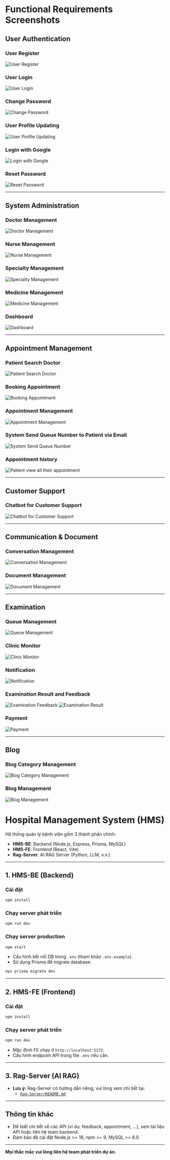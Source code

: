 # Functional Requirements Screenshots

## User Authentication

### User Register
![User Register](images/user_register.png)

### User Login
![User Login](images/user_login.png)

### Change Password
![Change Password](images/change_password.png)

### User Profile Updating
![User Profile Updating](images/user_profile_updating.png)

### Login with Google
![Login with Google](images/login_google.png)

### Reset Password
![Reset Password](images/reset_password.png)

---

## System Administration

### Doctor Management
![Doctor Management](images/doctor_management.png)

### Nurse Management
![Nurse Management](images/nurse_management.png)

### Specialty Management
![Specialty Management](images/specialty_management.png)

### Medicine Management
![Medicine Management](images/medicine_management.png)

### Dashboard
![Dashboard](images/dashboard.png)


---

## Appointment Management

### Patient Search Doctor
![Patient Search Doctor](images/patient_search_doctor.png)


### Booking Appointment
![Booking Appointment](images/booking_appointment.png)

### Appointment Management
![Appointment Management](images/appointment_management.png)

### System Send Queue Number to Patient via Email
![System Send Queue Number](images/system_send_queue.png)

### Appointment history
![Patient view all their appointment ](images/Patient_history_of_appointment.png)

---

## Customer Support

### Chatbot for Customer Support
![Chatbot for Customer Support](images/chatbot_support.png)

---

## Communication & Document

### Conversation Management
![Conversation Management](images/conversation_management.png)

### Document Management
![Document Management](images/document_management.png)

---

## Examination

### Queue Management
![Queue Management](images/queue_management.png)

### Clinic Monitor
![Clinic Monitor](images/clinic_monitor.png)

### Notification
![Notification](images/notification.png)

### Examination Result and Feedback
![Examination Feedback](images/exam_result_feedback.png)
![Examination Result](images/exam_result.png)

### Payment
![Payment](images/payment.png)

---

## Blog

### Blog Category Management
![Blog Category Management](images/blog_category.png)

### Blog Management
![Blog Management](images/blog_management.png)

# Hospital Management System (HMS)

Hệ thống quản lý bệnh viện gồm 3 thành phần chính:
- **HMS-BE**: Backend (Node.js, Express, Prisma, MySQL)
- **HMS-FE**: Frontend (React, Vite)
- **Rag-Server**: AI RAG Server (Python, LLM, v.v.)

---

## 1. HMS-BE (Backend)

### Cài đặt
```bash
npm install
```

### Chạy server phát triển
```bash
npm run dev
```

### Chạy server production
```bash
npm start
```

- Cấu hình kết nối DB trong `.env` (tham khảo `.env.example`).
- Sử dụng Prisma để migrate database:
```bash
npx prisma migrate dev
```

---

## 2. HMS-FE (Frontend)

### Cài đặt
```bash
npm install
```

### Chạy server phát triển
```bash
npm run dev
```

- Mặc định FE chạy ở `http://localhost:5173`.
- Cấu hình endpoint API trong file `.env` nếu cần.

---

## 3. Rag-Server (AI RAG)

- **Lưu ý:** Rag-Server có hướng dẫn riêng, vui lòng xem chi tiết tại:
  - [`Rag-Server/README.md`](./Rag-Server/README.md)

---

## Thông tin khác
- Để biết chi tiết về các API (ví dụ: feedback, appointment, ...), xem tài liệu API hoặc liên hệ team backend.
- Đảm bảo đã cài đặt Node.js >= 18, npm >= 9, MySQL >= 8.0.

---

**Mọi thắc mắc vui lòng liên hệ team phát triển dự án.**  